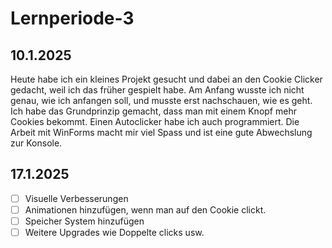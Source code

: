 # Lernperiode-3

## 10.1.2025
Heute habe ich ein kleines Projekt gesucht und dabei an den Cookie Clicker gedacht, weil ich das früher gespielt habe. Am Anfang wusste ich nicht genau, wie ich anfangen soll, und musste erst nachschauen, wie es geht. Ich habe das Grundprinzip gemacht, dass man mit einem Knopf mehr Cookies bekommt. Einen Autoclicker habe ich auch programmiert. Die Arbeit mit WinForms macht mir viel Spass und ist eine gute Abwechslung zur Konsole.

## 17.1.2025

- [ ] Visuelle Verbesserungen
- [ ] Animationen hinzufügen, wenn man auf den Cookie clickt.
- [ ] Speicher System hinzufügen
- [ ] Weitere Upgrades wie Doppelte clicks usw.
